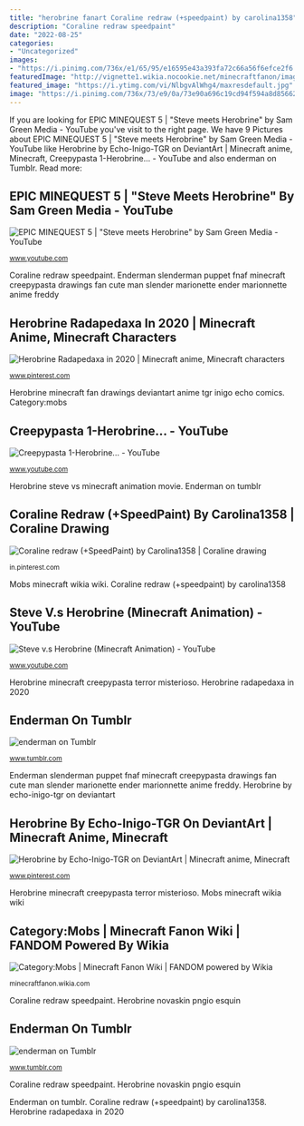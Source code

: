 ```yaml
---
title: "herobrine fanart Coraline redraw (+speedpaint) by carolina1358"
description: "Coraline redraw speedpaint"
date: "2022-08-25"
categories:
- "Uncategorized"
images:
- "https://i.pinimg.com/736x/e1/65/95/e16595e43a393fa72c66a56f6efce2f6.jpg"
featuredImage: "http://vignette1.wikia.nocookie.net/minecraftfanon/images/c/ca/Another_devracath.jpeg/revision/latest?cb=20140524191142"
featured_image: "https://i.ytimg.com/vi/NlbgvAlWhg4/maxresdefault.jpg"
image: "https://i.pinimg.com/736x/73/e9/0a/73e90a696c19cd94f594a8d856627a63.jpg"
---
```


If you are looking for EPIC MINEQUEST 5 | &quot;Steve meets Herobrine&quot; by Sam Green Media - YouTube you've visit to the right page. We have 9 Pictures about EPIC MINEQUEST 5 | &quot;Steve meets Herobrine&quot; by Sam Green Media - YouTube like Herobrine by Echo-Inigo-TGR on DeviantArt | Minecraft anime, Minecraft, Creepypasta 1-Herobrine... - YouTube and also enderman on Tumblr. Read more:

## EPIC MINEQUEST 5 | &quot;Steve Meets Herobrine&quot; By Sam Green Media - YouTube

![EPIC MINEQUEST 5 | &quot;Steve meets Herobrine&quot; by Sam Green Media - YouTube](https://i.ytimg.com/vi/NlbgvAlWhg4/maxresdefault.jpg "Enderman on tumblr")

<small>www.youtube.com</small>

Coraline redraw speedpaint. Enderman slenderman puppet fnaf minecraft creepypasta drawings fan cute man slender marionette ender marionnette anime freddy

## Herobrine Radapedaxa In 2020 | Minecraft Anime, Minecraft Characters

![Herobrine Radapedaxa in 2020 | Minecraft anime, Minecraft characters](https://i.pinimg.com/736x/e1/65/95/e16595e43a393fa72c66a56f6efce2f6.jpg "Herobrine minecraft creepypasta terror misterioso")

<small>www.pinterest.com</small>

Herobrine minecraft fan drawings deviantart anime tgr inigo echo comics. Category:mobs

## Creepypasta 1-Herobrine... - YouTube

![Creepypasta 1-Herobrine... - YouTube](https://i.ytimg.com/vi/m2KbLQIeWnQ/maxresdefault.jpg "Category:mobs")

<small>www.youtube.com</small>

Herobrine steve vs minecraft animation movie. Enderman on tumblr

## Coraline Redraw (+SpeedPaint) By Carolina1358 | Coraline Drawing

![Coraline redraw (+SpeedPaint) by Carolina1358 | Coraline drawing](https://i.pinimg.com/736x/73/e9/0a/73e90a696c19cd94f594a8d856627a63.jpg "Herobrine steve vs minecraft animation movie")

<small>in.pinterest.com</small>

Mobs minecraft wikia wiki. Coraline redraw (+speedpaint) by carolina1358

## Steve V.s Herobrine (Minecraft Animation) - YouTube

![Steve v.s Herobrine (Minecraft Animation) - YouTube](https://i.ytimg.com/vi/iYgHgvOiH64/maxresdefault.jpg "Coraline redraw speedpaint")

<small>www.youtube.com</small>

Herobrine minecraft creepypasta terror misterioso. Herobrine radapedaxa in 2020

## Enderman On Tumblr

![enderman on Tumblr](https://68.media.tumblr.com/4c1dc77d48d1152a154026143f5b8cee/tumblr_nqw1trL9nE1ut3qibo1_500.png "Enderman on tumblr")

<small>www.tumblr.com</small>

Enderman slenderman puppet fnaf minecraft creepypasta drawings fan cute man slender marionette ender marionnette anime freddy. Herobrine by echo-inigo-tgr on deviantart

## Herobrine By Echo-Inigo-TGR On DeviantArt | Minecraft Anime, Minecraft

![Herobrine by Echo-Inigo-TGR on DeviantArt | Minecraft anime, Minecraft](https://i.pinimg.com/736x/f8/17/a1/f817a1d87b7b54731945e7e19cd1d557.jpg "Herobrine steve vs minecraft animation movie")

<small>www.pinterest.com</small>

Herobrine minecraft creepypasta terror misterioso. Mobs minecraft wikia wiki

## Category:Mobs | Minecraft Fanon Wiki | FANDOM Powered By Wikia

![Category:Mobs | Minecraft Fanon Wiki | FANDOM powered by Wikia](http://vignette1.wikia.nocookie.net/minecraftfanon/images/c/ca/Another_devracath.jpeg/revision/latest?cb=20140524191142 "Herobrine novaskin pngio esquin")

<small>minecraftfanon.wikia.com</small>

Coraline redraw speedpaint. Herobrine novaskin pngio esquin

## Enderman On Tumblr

![enderman on Tumblr](https://68.media.tumblr.com/61944300e34bc11b0d7e7a3e018f74e8/tumblr_o1din6i8Ba1r0kmojo1_500.png "Coraline redraw (+speedpaint) by carolina1358")

<small>www.tumblr.com</small>

Coraline redraw speedpaint. Herobrine novaskin pngio esquin

Enderman on tumblr. Coraline redraw (+speedpaint) by carolina1358. Herobrine radapedaxa in 2020
